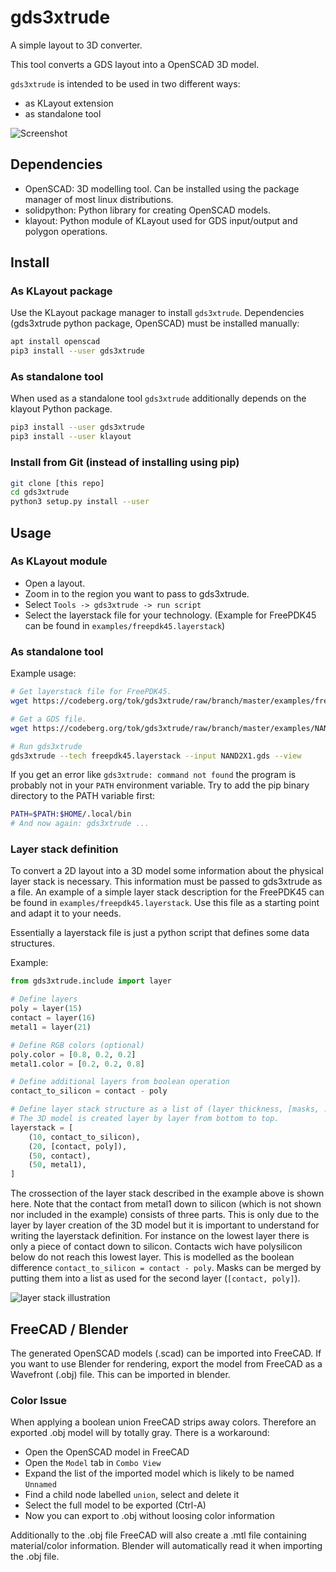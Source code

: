 # gds3xtrude
A simple layout to 3D converter.

This tool converts a GDS layout into a OpenSCAD 3D model.

`gds3xtrude` is intended to be used in two different ways:
* as KLayout extension
* as standalone tool

![Screenshot](./examples/freepdk45_screenshot.png "Screenshot")

## Dependencies
* OpenSCAD: 3D modelling tool. Can be installed using the package manager of most linux distributions.
* solidpython: Python library for creating OpenSCAD models.
* klayout: Python module of KLayout used for GDS input/output and polygon operations.

## Install

### As KLayout package
Use the KLayout package manager to install `gds3xtrude`.
Dependencies (gds3xtrude python package, OpenSCAD) must be installed manually:

```sh
apt install openscad
pip3 install --user gds3xtrude
```

### As standalone tool
When used as a standalone tool `gds3xtrude` additionally depends on the klayout Python package.

```sh
pip3 install --user gds3xtrude
pip3 install --user klayout
```

### Install from Git (instead of installing using pip)
```sh
git clone [this repo]
cd gds3xtrude
python3 setup.py install --user
```

## Usage

### As KLayout module

* Open a layout.
* Zoom in to the region you want to pass to gds3xtrude.
* Select `Tools -> gds3xtrude -> run script`
* Select the layerstack file for your technology. (Example for FreePDK45 can be found in `examples/freepdk45.layerstack`)


### As standalone tool
Example usage:
```sh
# Get layerstack file for FreePDK45.
wget https://codeberg.org/tok/gds3xtrude/raw/branch/master/examples/freepdk45.layerstack

# Get a GDS file.
wget https://codeberg.org/tok/gds3xtrude/raw/branch/master/examples/NAND2X1.gds

# Run gds3xtrude
gds3xtrude --tech freepdk45.layerstack --input NAND2X1.gds --view
```

If you get an error like `gds3xtrude: command not found` the program is probably not in your `PATH` environment variable.
Try to add the pip binary directory to the PATH variable first:
```sh
PATH=$PATH:$HOME/.local/bin
# And now again: gds3xtrude ...
```

### Layer stack definition
To convert a 2D layout into a 3D model some information about the physical layer stack is necessary.
This information must be passed to gds3xtrude as a file. An example of a simple layer stack description
for the FreePDK45 can be found in `examples/freepdk45.layerstack`. Use this file as a starting point and adapt it to your needs.

Essentially a layerstack file is just a python script that defines some data structures.

Example:
```python
from gds3xtrude.include import layer

# Define layers
poly = layer(15)
contact = layer(16)
metal1 = layer(21)

# Define RGB colors (optional)
poly.color = [0.8, 0.2, 0.2]
metal1.color = [0.2, 0.2, 0.8]

# Define additional layers from boolean operation
contact_to_silicon = contact - poly

# Define layer stack structure as a list of (layer thickness, [masks, ...]).
# The 3D model is created layer by layer from bottom to top.
layerstack = [
    (10, contact_to_silicon),
    (20, [contact, poly]),
    (50, contact),
    (50, metal1),
]
```

The crossection of the layer stack described in the example above is shown here. Note that the contact from metal1 down to silicon (which is not shown nor included in the example) consists of three parts. This is only due to the layer by layer creation of the 3D model but it is important to understand for writing the layerstack definition. For instance on the lowest layer there is only a piece of contact down to silicon. Contacts wich have polysilicon below do not reach this lowest layer. This is modelled as the boolean difference `contact_to_silicon = contact - poly`.
Masks can be merged by putting them into a list as used for the second layer (`[contact, poly]`).

![layer stack illustration](./doc/layerstack_doc.png "layer stack")

## FreeCAD / Blender
The generated OpenSCAD models (.scad) can be imported into FreeCAD. If you want to use Blender for rendering, export the model from FreeCAD as a Wavefront (.obj) file. This can be imported in blender.

### Color Issue
When applying a boolean union FreeCAD strips away colors. Therefore an exported .obj model will by totally gray. There is a workaround:
* Open the OpenSCAD model in FreeCAD
* Open the `Model` tab in `Combo View`
* Expand the list of the imported model which is likely to be named `Unnamed`
* Find a child node labelled `union`, select and delete it
* Select the full model to be exported (Ctrl-A)
* Now you can export to .obj without loosing color information

Additionally to the .obj file FreeCAD will also create a .mtl file containing material/color information. Blender will automatically read it when importing the .obj file.
